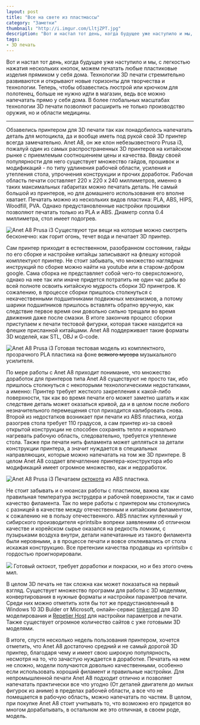 ```yaml
---
layout: post
title: "Все на свете из пластмассы"
category: "Заметки"
thumbnail: "http://i.imgur.com/LltjZPT.jpg"
description: "Вот и настал тот день, когда будущее уже наступило и мы, с легкостью нажатия нескольких кнопок, можем печатать любые пластиковые изделия прямиком у себя дома. Технологии 3D печати стремительно развиваются и открывают новые горизонты для творчества и технологии. Теперь, чтобы обзавестись люстрой или крючком для полотенец, больше не нужно идти в магазин, ведь все можно напечатать прямо у себя дома. В более глобальных масштабах технологии 3D печати позволяют расширить не только производство оружия, но и области медицины."
tags:
- 3D печать
---
```


Вот и настал тот день, когда будущее уже наступило и мы, с легкостью нажатия нескольких кнопок, можем печатать любые пластиковые изделия прямиком у себя дома. Технологии 3D печати стремительно развиваются и открывают новые горизонты для творчества и технологии. Теперь, чтобы обзавестись люстрой или крючком для полотенец, больше не нужно идти в магазин, ведь все можно напечатать прямо у себя дома. В более глобальных масштабах технологии 3D печати позволяют расширить не только производство оружия, но и области медицины.

<hr>

<p main>Обзавелись принтером для 3D печати так как понадобилось напечатать деталь для мотоцикла, да и вообще иметь под рукой свой 3D принтер всегда замечательно. Anet A8, он же клон небезызвестного Prusa i3, пожалуй один из самых распространенных 3D принтеров на китайском рынке с приемлемым соотношением цены и качества. Ввиду своей популярности для него существует множество гайдов, прошивок и модификаций - по типу удлинения рабочей области, усиления и утепления стола, упрочнения конструкции и прочих доработок. Рабочая область печати составляет 220 x 220 x 240 миллиметров, именно в таких максимальных габаритах можно печатать деталь. Не самый большой из принтеров, но для домашнего использования его вполне хватает. Печатать можно из нескольких видов пластика: PLA, ABS, HIPS, Woodfill, PVA. Однако предустановленные настройки прошивки позволяют печатать только из PLA и ABS. Диаметр сопла 0.4 миллиметра, стол имеет подогрев.</p>

<p aside>
	<img alt="Anet A8 Prusa i3" src="http://i.imgur.com/PG1bYaf.png" />
	Существуют три вещи на которые можно смотреть бесконечно: как горит огонь, течет вода и печатает 3D принтер.
</p>

<p main>Сам принтер приходит в естественном, разобранном состоянии, гайды по его сборке и настройке китайцы записывают на флешку которой комплектуют принтер. Не стоит забывать, что множество наглядных инструкций по сборке можно найти на youtube или в старом-добром google. Сама сборка не представляет собой чего-то сверхсложного, однако на нее так или иначе придется потратить не один час дабы во всей полноте освоить китайскую мудрость сборки 3D принетров. К сожалению, в процессе сборки пришлось столкнуться с некачественными подшипниками подвижных механизмов, а потому шарики подшипников пришлось вставлять обратно вручную, как следствие первое время они довольно сильно трещали во время движения даже после смазки. В итоге закончив процесс сборки приступаем к печати тестовой фигурки, которая также находится на флешке присланной китайцами. Anet A8 поддерживает такие форматы 3D моделей, как STL, OBJ и G-code.</p>

<p aside>
    <img alt="Anet A8 Prusa i3" src="http://i.imgur.com/nCuV0hK.jpg" />
    Готовая тестовая модель из комплектного, прозрачного PLA пластика на фоне <s>всякого мусора</s> музыкального усилителя.
</p>

<p main>По мере работы с Anet A8 приходит понимание, что множество доработок для принтеров типа Anet A8 существуют не просто так, ибо пришлось столкнуться с некоторыми технологическими недостатками, а именно: Принтер требует жесткого закрепления к какой-либо поверхности, так как во время печати его может заметно шатать и как следствие деталь может оказаться кривой, да и в целом после любого незначительного перемещения стол приходится калибровать снова. Второй из недостатков возникает при печати из ABS пластика, когда разогрев стола требует 110 градусов, а сам принтер из-за своей открытой конструкции не способен сохранять тепло и нормально нагревать рабочую область, следовательно, требуется утепление стола. Также при печати нить филамента может цепляться за детали конструкции принтера, а значит нуждается в специальных направляющих, которые можно напечатать на том же 3D принтере. В целом Anet A8 создает впечатление принтера-конструктора ибо модификаций имеет огромное множество, как и недоработок.</p>

<p aside>
	<img alt="Anet A8 Prusa i3" src="http://i.imgur.com/LltjZPT.jpg" />
	Печатаем <a href="https://www.thingiverse.com/thing:6076">октокота</a> из ABS пластика.
</p>

<p main>Не стоит забывать и о нюансах работы с пластиком, важна как правильная температура экструдера и рабочей поверхности, так и само качество филамента. Так по мере работы с принтером мы столкнулись с разницей в качестве между отечественным и китайским филаментом, к сожалению не в пользу отечественного. ABS пластик купленный у сибирского производителя «printsib» вопреки заявлениям об отличном качестве и корейском сырье оказался на редкость ломким, с пузырьками воздуха внутри, детали напечатанные из такого филамента были неровными, а в процессе печати и вовсе отклеивались от стола искажая конструкцию. Все претензии качества продавцы из «printsib» с гордостью проигнорировали.</p>

<p aside>
    <img src="http://i.imgur.com/548jAYT.jpg" />
    Готовый октокот, требует доработки и покраски, но и без этого очень мил.
</p>

В целом 3D печать не так сложна как может показаться на первый взгляд. Существует множество программ для работы с 3D моделями, конвертирования в нужные форматы и настройки параметров печати. Среди них можно отметить хотя бы тот же предустановленный в Windows 10 3D Bulder от Microsoft, онлайн-сервис <a href="https://www.tinkercad.com/">tinkercad</a> для 3D моделирования и <a href="https://www.repetier.com/">Repetier Host</a> для настройки параметров и печати. Также существует огромное количество сайтов с уже готовыми 3D моделями.

В итоге, спустя несколько недель пользования принтером, хочется отметить, что Anet A8 достаточно средний и не самый дорогой 3D принтер, благодаря чему и имеет свою широкую популярность, несмотря на то, что зачастую нуждается в доработке. Печатать на нем не сложно, модели получаются довольно качественными, особенно если использовать хороший филамент и правильные настройки. Для непромышленной печати Anet A8 подходит отлично и позволяет напечатать практически все что угодно (От деталей двигателя до милых фигурок из аниме) в пределах рабочей области, а все что не помещается в рабочую область, можно напечатать по частям. В целом, при покупке Anet A8 стоит учитывать то, что возможно его придется во многом дорабатывать, в остальном же это отличная, в своем роде, модель.